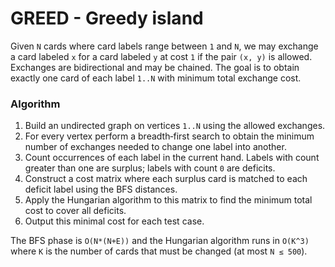 # GREED - Greedy island

Given `N` cards where card labels range between `1` and `N`, we may exchange a card labeled `x` for a card labeled `y` at cost `1` if the pair `(x, y)` is allowed. Exchanges are bidirectional and may be chained. The goal is to obtain exactly one card of each label `1..N` with minimum total exchange cost.

### Algorithm
1. Build an undirected graph on vertices `1..N` using the allowed exchanges.
2. For every vertex perform a breadth‑first search to obtain the minimum number of exchanges needed to change one label into another.
3. Count occurrences of each label in the current hand. Labels with count greater than one are surplus; labels with count `0` are deficits.
4. Construct a cost matrix where each surplus card is matched to each deficit label using the BFS distances.
5. Apply the Hungarian algorithm to this matrix to find the minimum total cost to cover all deficits.
6. Output this minimal cost for each test case.

The BFS phase is `O(N*(N+E))` and the Hungarian algorithm runs in `O(K^3)` where `K` is the number of cards that must be changed (at most `N ≤ 500`).
